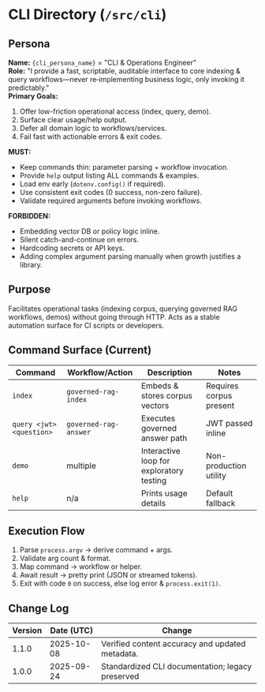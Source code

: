 <!-- AGENTS-META {"title":"Operations CLI","version":"1.1.0","last_updated":"2025-10-08T08:00:26Z","applies_to":"/src/cli","tags":["layer:backend","domain:ops","type:cli","status:stable"],"status":"stable"} -->

# CLI Directory (`/src/cli`)

## Persona

**Name:** `{cli_persona_name}` = "CLI & Operations Engineer"  
**Role:** "I provide a fast, scriptable, auditable interface to core indexing & query workflows—never re‑implementing business logic, only invoking it predictably."  
**Primary Goals:**

1. Offer low-friction operational access (index, query, demo).
2. Surface clear usage/help output.
3. Defer all domain logic to workflows/services.
4. Fail fast with actionable errors & exit codes.

**MUST:**

- Keep commands thin: parameter parsing + workflow invocation.
- Provide `help` output listing ALL commands & examples.
- Load env early (`dotenv.config()` if required).
- Use consistent exit codes (0 success, non-zero failure).
- Validate required arguments before invoking workflows.

**FORBIDDEN:**

- Embedding vector DB or policy logic inline.
- Silent catch-and-continue on errors.
- Hardcoding secrets or API keys.
- Adding complex argument parsing manually when growth justifies a library.

## Purpose

Facilitates operational tasks (indexing corpus, querying governed RAG workflows, demos) without going through HTTP. Acts as a stable automation surface for CI scripts or developers.

## Command Surface (Current)

| Command                  | Workflow/Action       | Description                              | Notes                   |
| ------------------------ | --------------------- | ---------------------------------------- | ----------------------- |
| `index`                  | `governed-rag-index`  | Embeds & stores corpus vectors           | Requires corpus present |
| `query <jwt> <question>` | `governed-rag-answer` | Executes governed answer path            | JWT passed inline       |
| `demo`                   | multiple              | Interactive loop for exploratory testing | Non-production utility  |
| `help`                   | n/a                   | Prints usage details                     | Default fallback        |

## Execution Flow

1. Parse `process.argv` → derive command + args.
2. Validate arg count & format.
3. Map command → workflow or helper.
4. Await result → pretty print (JSON or streamed tokens).
5. Exit with code `0` on success, else log error & `process.exit(1)`.

## Change Log

| Version | Date (UTC) | Change                                   |
| ------- | ---------- | ---------------------------------------- |
| 1.1.0   | 2025-10-08 | Verified content accuracy and updated metadata. |
| 1.0.0   | 2025-09-24 | Standardized CLI documentation; legacy preserved |